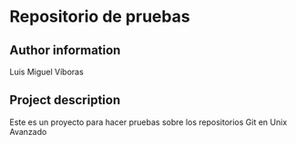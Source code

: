 
# Repositorio de pruebas

## Author information
Luis Miguel Víboras

## Project description
Este es un proyecto para hacer pruebas sobre los repositorios Git en Unix Avanzado

